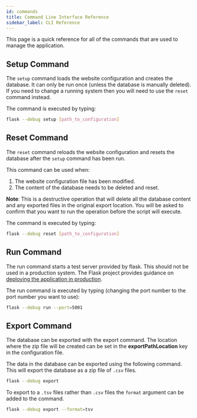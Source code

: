 ```yaml
---
id: commands
title: Command Line Interface Reference
sidebar_label: CLI Reference
---
```


This page is a quick reference for all of the commands that are used to manage the application.

## Setup Command

The `setup` command loads the website configuration and creates the database. It can only be run once (unless the database
is manually deleted). If you need to change a running system then you will need to use the `reset` command instead.

The command is executed by typing:

```bash
flask --debug setup [path_to_configuration]
```

## Reset Command

The `reset` command reloads the website configuration and resets the database after the `setup` command has been run.

This command can be used when:

1. The website configuration file has been modified.
1. The content of the database needs to be deleted and reset.

**Note**: This is a destructive operation that will delete all the database content and any exported files in the
original export location. You will be asked to confirm that you want to run the operation before the script will execute.

The command is executed by typing:

```bash
flask --debug reset [path_to_configuration]
```

## Run Command

The run command starts a test server provided by flask. This should not be used in a production system. The Flask
project provides guidance on [deploying the application in production](https://flask.palletsprojects.com/en/stable/deploying/).

The run command is executed by typing (changing the port number to the port number you want to use):

```bash
flask --debug run --port=5001
```

## Export Command

The database can be exported with the export command. The location where the zip file will be created can be set in the
**exportPathLocation** key in the configuration file.

The data in the database can be exported using the following command. This will export the database as a zip file of
`.csv` files.

```bash
flask --debug export
```

To export to a `.tsv` files rather than `.csv` files the `format` argument can be added to the command.

```bash
flask --debug export --format=tsv
```
